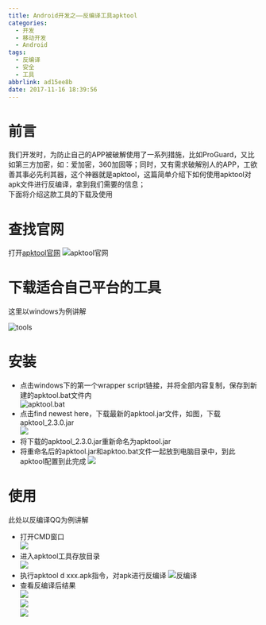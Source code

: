 ```yaml
---
title: Android开发之——反编译工具apktool
categories:
  - 开发
  - 移动开发
  - Android
tags:
  - 反编译
  - 安全
  - 工具
abbrlink: ad15ee8b
date: 2017-11-16 18:39:56
---
```

# 前言  
我们开发时，为防止自己的APP被破解使用了一系列措施，比如ProGuard，又比如第三方加密，如：爱加密，360加固等；同时，又有需求破解别人的APP，工欲善其事必先利其器，这个神器就是apktool，这篇简单介绍下如何使用apktool对apk文件进行反编译，拿到我们需要的信息；  
下面将介绍这款工具的下载及使用  
# 查找官网 
<!--more-->
打开[apktool官网][1]
![apktool官网][2]  

# 下载适合自己平台的工具  
这里以windows为例讲解  

![tools][3]  

# 安装 
- 点击windows下的第一个wrapper script链接，并将全部内容复制，保存到新建的apktool.bat文件内  
![apktool.bat][4]   
- 点击find newest here，下载最新的apktool.jar文件，如图，下载apktool_2.3.0.jar  
![][5]  
- 将下载的apktool_2.3.0.jar重新命名为apktool.jar  
- 将重命名后的apktool.jar和apktoo.bat文件一起放到电脑目录中，到此apktool配置到此完成
![][6]   

# 使用 

此处以反编译QQ为例讲解  
  
- 打开CMD窗口    
![][7]  
- 进入apktool工具存放目录  
![][8]  
- 执行apktool d xxx.apk指令，对apk进行反编译
![反编译][9]  
- 查看反编译后结果  
![][10]  
![][11]  
![][12]



[1]: https://ibotpeaches.github.io/Apktool/install/  
[2]: https://images.pgzxc.com/apktool-web.png  
[3]: https://images.pgzxc.com/apktool-tools.png
[4]: https://images.pgzxc.com/apktool-bat.png  
[5]: https://images.pgzxc.com/apktool-download.png
[6]: https://images.pgzxc.com/apktool-colection.png  
[7]: https://images.pgzxc.com/cmd-wind.png 
[8]: https://images.pgzxc.com/cmd-into.png  
[9]: https://images.pgzxc.com/apktool-use.png
[10]: https://images.pgzxc.com/apktool-res1.png
[11]: https://images.pgzxc.com/apktool-res2.png
[12]: https://images.pgzxc.com/apktool-res3.png